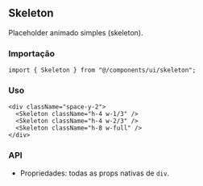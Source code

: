 ## Skeleton

Placeholder animado simples (skeleton).

### Importação
```tsx
import { Skeleton } from "@/components/ui/skeleton";
```

### Uso
```tsx
<div className="space-y-2">
  <Skeleton className="h-4 w-1/3" />
  <Skeleton className="h-4 w-2/3" />
  <Skeleton className="h-8 w-full" />
</div>
```

### API
- Propriedades: todas as props nativas de `div`.

